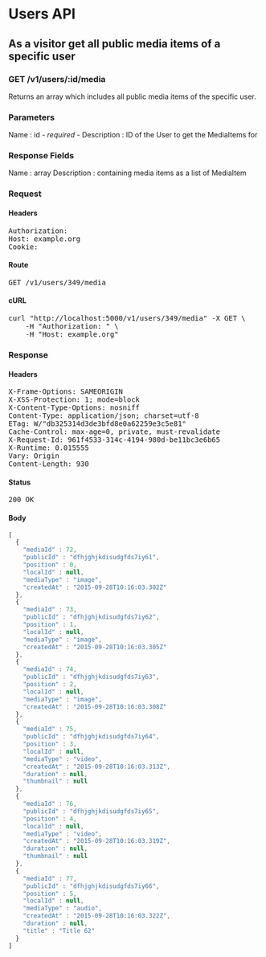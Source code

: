 # Users API

## As a visitor get all public media items of a specific user

### GET /v1/users/:id/media

Returns an array which includes all public media items of the specific user.

### Parameters

Name : id *- required -*
Description : ID of the User to get the MediaItems for


### Response Fields

Name : array
Description : containing media items as a list of MediaItem

### Request

#### Headers

<pre>Authorization: 
Host: example.org
Cookie: </pre>

#### Route

<pre>GET /v1/users/349/media</pre>

#### cURL

<pre class="request">curl &quot;http://localhost:5000/v1/users/349/media&quot; -X GET \
	-H &quot;Authorization: &quot; \
	-H &quot;Host: example.org&quot;</pre>

### Response

#### Headers

<pre>X-Frame-Options: SAMEORIGIN
X-XSS-Protection: 1; mode=block
X-Content-Type-Options: nosniff
Content-Type: application/json; charset=utf-8
ETag: W/&quot;db325314d3de3bfd8e0a62259e3c5e81&quot;
Cache-Control: max-age=0, private, must-revalidate
X-Request-Id: 961f4533-314c-4194-980d-be11bc3e6b65
X-Runtime: 0.015555
Vary: Origin
Content-Length: 930</pre>

#### Status

<pre>200 OK</pre>

#### Body

```javascript
[
  {
    "mediaId" : 72,
    "publicId" : "dfhjghjkdisudgfds7iy61",
    "position" : 0,
    "localId" : null,
    "mediaType" : "image",
    "createdAt" : "2015-09-28T10:16:03.302Z"
  },
  {
    "mediaId" : 73,
    "publicId" : "dfhjghjkdisudgfds7iy62",
    "position" : 1,
    "localId" : null,
    "mediaType" : "image",
    "createdAt" : "2015-09-28T10:16:03.305Z"
  },
  {
    "mediaId" : 74,
    "publicId" : "dfhjghjkdisudgfds7iy63",
    "position" : 2,
    "localId" : null,
    "mediaType" : "image",
    "createdAt" : "2015-09-28T10:16:03.308Z"
  },
  {
    "mediaId" : 75,
    "publicId" : "dfhjghjkdisudgfds7iy64",
    "position" : 3,
    "localId" : null,
    "mediaType" : "video",
    "createdAt" : "2015-09-28T10:16:03.313Z",
    "duration" : null,
    "thumbnail" : null
  },
  {
    "mediaId" : 76,
    "publicId" : "dfhjghjkdisudgfds7iy65",
    "position" : 4,
    "localId" : null,
    "mediaType" : "video",
    "createdAt" : "2015-09-28T10:16:03.319Z",
    "duration" : null,
    "thumbnail" : null
  },
  {
    "mediaId" : 77,
    "publicId" : "dfhjghjkdisudgfds7iy66",
    "position" : 5,
    "localId" : null,
    "mediaType" : "audio",
    "createdAt" : "2015-09-28T10:16:03.322Z",
    "duration" : null,
    "title" : "Title 62"
  }
]
```
